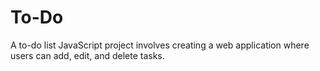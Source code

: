 # To-Do
A to-do list JavaScript project involves creating a web application where users can add, edit, and delete tasks.
